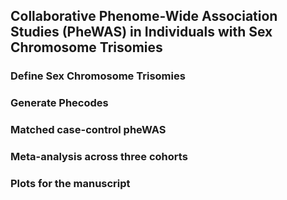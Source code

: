 ## Collaborative Phenome-Wide Association Studies (PheWAS) in Individuals with Sex Chromosome Trisomies

### Define Sex Chromosome Trisomies


### Generate Phecodes


### Matched case-control pheWAS


### Meta-analysis across three cohorts


### Plots for the manuscript

